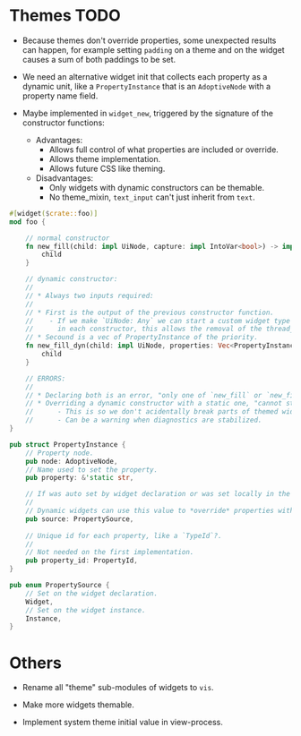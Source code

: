 # Themes TODO

* Because themes don't override properties, some unexpected results can happen, for example
    setting `padding` on a theme and on the widget causes a sum of both paddings to be set.

* We need an alternative widget init that collects each property as a dynamic unit, like a `PropertyInstance` that
    is an `AdoptiveNode` with a property name field.
* Maybe implemented in `widget_new`, triggered by the signature of the constructor functions:
    - Advantages:
        - Allows full control of what properties are included or override.
        - Allows theme implementation.
        - Allows future CSS like theming.
    - Disadvantages:
        - Only widgets with dynamic constructors can be themable.
        - No theme_mixin, `text_input` can't just inherit from `text`.

```rust
#[widget($crate::foo)]
mod foo {

    // normal constructor
    fn new_fill(child: impl UiNode, capture: impl IntoVar<bool>) -> impl UiNode {
        child
    }

    // dynamic constructor:
    //
    // * Always two inputs required:
    //
    // * First is the output of the previous constructor function.
    //    - If we make `UiNode: Any` we can start a custom widget type in `new_child` and cast to the actual type
    //      in each constructor, this allows the removal of the thread_local hack in `Theme`.
    // * Secound is a vec of PropertyInstance of the priority.
    fn new_fill_dyn(child: impl UiNode, properties: Vec<PropertyInstance>, capture: impl IntoVar<bool>) -> impl UiNode {
        child
    }

    // ERRORS:
    //
    // * Declaring both is an error, "only one of `new_fill` or `new_fill_dyn` can be declared".
    // * Overriding a dynamic constructor with a static one, "cannot statically override `new_fill` because it is dynamic in `base::new_fill_dyn`".
    //      - This is so we don't acidentally break parts of themed widgets, is this really an error?
    //      - Can be a warning when diagnostics are stabilized.
}

pub struct PropertyInstance {
    // Property node.
    pub node: AdoptiveNode,
    // Name used to set the property.
    pub property: &'static str,

    // If was auto set by widget declaration or was set locally in the instance.
    //
    // Dynamic widgets can use this value to *override* properties with the same name.
    pub source: PropertySource,
    
    // Unique id for each property, like a `TypeId`?.
    //
    // Not needed on the first implementation.
    pub property_id: PropertyId,
}

pub enum PropertySource {
    // Set on the widget declaration.
    Widget,
    // Set on the widget instance.
    Instance,
}
```

# Others

* Rename all "theme" sub-modules of widgets to `vis`.
* Make more widgets themable.

* Implement system theme initial value in view-process.